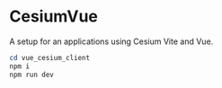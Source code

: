 # CesiumVue

A setup for an applications using Cesium Vite and Vue.

```powershell
cd vue_cesium_client
npm i
npm run dev
```
